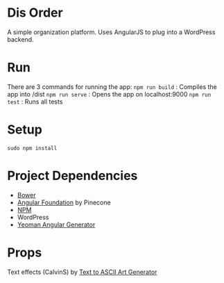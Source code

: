 # Dis Order

A simple organization platform. Uses AngularJS to plug into a WordPress backend.

# Run
There are 3 commands for running the app:
`npm run build` : Compiles the app into /dist
`npm run serve` : Opens the app on localhost:9000
`npm run test` : Runs all tests

# Setup
`sudo npm install`

# Project Dependencies 
- [Bower](http://bower.io)
- [Angular Foundation](https://github.com/pineconellc/angular-foundation) by Pinecone
- [NPM](https://www.npmjs.org/)
- WordPress
- [Yeoman Angular Generator](https://github.com/yeoman/generator-angular)


# Props

Text effects (CalvinS) by [Text to ASCII Art Generator](http://patorjk.com/software/taag/)